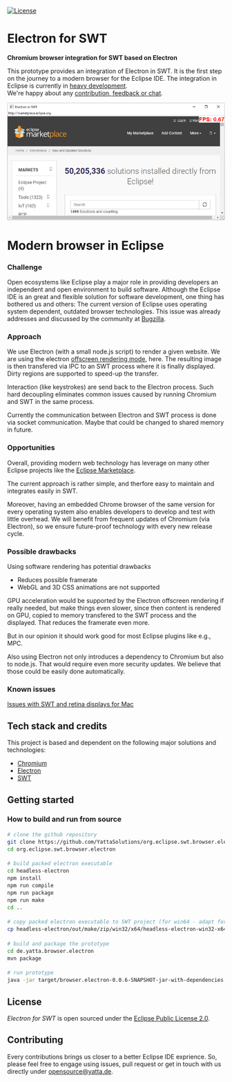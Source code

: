 [![License](https://img.shields.io/badge/License-EPL%202.0-blue.svg)](LICENSE)

# Electron for SWT

**Chromium browser integration for SWT based on Electron**

This prototype provides an integration of Electron in SWT. It is the first step on the journey to a modern browser for the Eclipse IDE. The integration in Eclipse is currently in [heavy development](https://github.com/YattaSolutions/org.eclipse.swt.browser.chromium/issues). <br>
We're happy about any [contribution, feedback or chat](#Contributing).


![Eclipse IDE displaying a running embedded chromium instance](doc/screenshot.png)

# Modern browser in Eclipse

### Challenge

Open ecosystems like Eclipse play a major role in providing developers an independent and open environment to build software. Although the Eclipse IDE is an great and flexible solution for software development, one thing has bothered us and others: The current version of Eclipse uses operating system dependent, outdated browser technologies. This issue was already addresses and discussed by the community at [Bugzilla](https://bugs.eclipse.org/bugs/show_bug.cgi?id=405031).

### Approach

We use Electron (with a small node.js script) to render a given website. We are using the electron [offscreen rendering mode](https://www.electronjs.org/docs/latest/tutorial/offscreen-rendering), here. The resulting image is then transfered via IPC to an SWT process where it is finally displayed. Dirty regions are supported to speed-up the transfer.

Interaction (like keystrokes) are send back to the Electron process. Such hard decoupling eliminates common issues caused by running Chromium and SWT in the same process.

Currently the communication between Electron and SWT process is done via socket communication. Maybe that could be changed to shared memory in future.

### Opportunities

Overall, providing modern web technology has leverage on many other Eclipse projects like the [Eclipse Marketplace](https://projects.eclipse.org/projects/technology.packaging.mpc).

The current approach is rather simple, and therfore easy to maintain and integrates easily in SWT.

Moreover, having an embedded Chrome browser of the same version for every operating system also enables developers to develop and test with little overhead. We will benefit from frequent updates of Chromium (via Electron), so we ensure future-proof technology with every new release cycle.

### Possible drawbacks

Using software rendering has potential drawbacks

- Reduces possible framerate
- WebGL and 3D CSS animations are not supported

GPU acceleration would be supported by the Electron offscreen rendering if really needed, but make things even slower, since then content is rendered on GPU, copied to memory transfered to the SWT process and the displayed. That reduces the framerate even more.

But in our opinion it should work good for most Eclipse plugins like e.g., MPC.

Also using Electron not only introduces a dependency to Chromium but also to node.js. That would require even more security updates. We believe that those could be easily done automatically.

### Known issues

[Issues with SWT and retina displays for Mac](https://bugs.eclipse.org/bugs/show_bug.cgi?id=576761)

## Tech stack and credits

This project is based and dependent on the following major solutions and technologies:

- [Chromium](http://www.chromium.org/Home)
- [Electron](https://www.electronjs.org)
- [SWT](https://wiki.eclipse.org/SWT)

## Getting started

### How to build and run from source

```bash
# clone the github repository
git clone https://github.com/YattaSolutions/org.eclipse.swt.browser.electron.git
cd org.eclipse.swt.browser.electron

# build packed electron executable
cd headless-electron
npm install
npm run compile
npm run package
npm run make
cd ..

# copy packed electron executable to SWT project (for win64 - adapt for other platforms)
cp headless-electron/out/make/zip/win32/x64/headless-electron-win32-x64-0.0.1.zip de.yatta.browser.electron/src/main/resources/

# build and package the prototype
cd de.yatta.browser.electron
mvn package

# run prototype
java -jar target/browser.electron-0.0.6-SNAPSHOT-jar-with-dependencies.jar
```

## License

_Electron for SWT_ is open sourced under the [Eclipse Public License 2.0](https://www.eclipse.org/legal/epl-2.0/).

## Contributing

Every contributions brings us closer to a better Eclipse IDE exprience. So, please feel free to engage using issues, pull request or get in touch with us directly under opensource@yatta.de.
